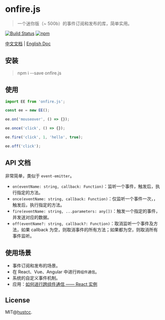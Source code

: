 # onfire.js

> 一个迷你版（~ 500b）的事件订阅和发布的库，简单实用。

[![Build Status](https://travis-ci.org/hustcc/onfire.js.svg?branch=master)](https://travis-ci.org/hustcc/onfire.js)
[![npm](https://img.shields.io/npm/v/onfire.js.svg)](https://www.npmjs.com/package/onfire.js)


[中文文档](./README_zh.md) | [English Doc](./README.md)


## 安装

> npm i --save onfire.js



## 使用

```js
import EE from 'onfire.js';

const ee = new EE();

ee.on('mouseover', () => {});

ee.once('click', () => {});

ee.fire('click', 1, 'hello', true);

ee.off('click');
```



## API 文档

非常简单，类似于 `event-emitter`。


 - `on(eventName: string, callback: Function)`：监听一个事件，触发后，执行指定的方法。
 - `once(eventName: string, callback: Function)`：仅监听一个事件一次，，触发后，执行指定的方法。
 - `fire(eventName: string, ...parameters: any[])`：触发一个指定的事件，并发送对应的数据。
 - `off(eventName?: string, callback?: Function)`：取消监听一个事件及方法，如果 callback 为空，则取消事件的所有方法；如果都为空，则取消所有事件监听。



## 使用场景

 - 事件订阅和发布的场景。
 - 在 React、Vue、Angular 中进行`跨组件通信`。
 - 系统的自定义事件机制。
 - 应用：[如何进行跨组件通信 —— React 实例](./doc/cross-component-communication-react.md)


## License

MIT@[hustcc](https://github.com/hustcc).
